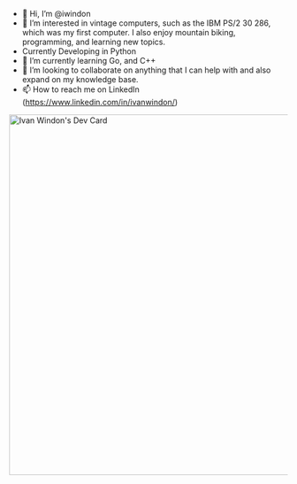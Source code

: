 - 👋 Hi, I’m @iwindon
- 👀 I’m interested in vintage computers, such as the IBM PS/2 30 286, which was my first computer.  I also enjoy mountain biking, programming, and learning new topics.
- Currently Developing in Python
- 🌱 I’m currently learning Go, and C++
- 💞️ I’m looking to collaborate on anything that I can help with and also expand on my knowledge base.
- 📫 How to reach me on LinkedIn (https://www.linkedin.com/in/ivanwindon/)

<a href="https://app.daily.dev/ivanwindon"><img src="https://api.daily.dev/devcards/v2/3mcVQpyCDdhhGbnt23UuI.png?type=wide&r=sf2" width="652" alt="Ivan Windon's Dev Card"/></a>
<!---
iwindon/iwindon is a ✨ special ✨ repository because its `README.md` (this file) appears on your GitHub profile.
You can click the Preview link to take a look at your changes.
--->
